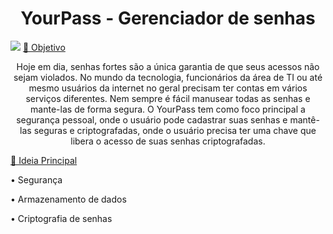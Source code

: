 
<h1 align="center">YourPass - Gerenciador de senhas</h1>
<img src="https://i.ibb.co/Z8758x8/logo-size.jpg" />
<a href="https://pt-br.reactjs.org/" >🔗 Objetivo</a>
</h1>
<p align="center">Hoje em dia, senhas fortes são a única garantia de que seus acessos não sejam violados. No mundo da tecnologia, funcionários da área de TI ou até mesmo usuários da internet no geral precisam ter contas em vários serviços diferentes. Nem sempre é fácil manusear todas as senhas e mante-las de forma segura. O YourPass tem como foco principal a segurança pessoal, onde o usuário pode cadastrar suas senhas e mantê-las seguras e criptografadas, onde o usuário precisa ter uma chave que libera o acesso de suas senhas criptografadas. </p>

<a href="https://pt-br.reactjs.org/" >🔗 Ideia Principal</a>
<p> • Segurança </p>
<p> • Armazenamento de dados </p>
<p> • Criptografia de senhas </p>
 
